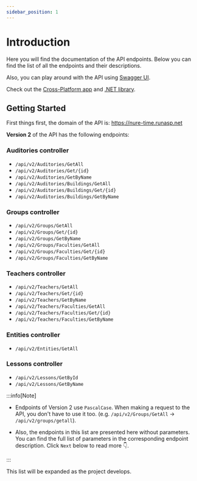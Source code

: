 ```yaml
---
sidebar_position: 1
---
```


# Introduction

Here you will find the documentation of the API endpoints. Below you can find the list of all the endpoints and their descriptions.

Also, you can play around with the API using [Swagger UI](https://nure-time.runasp.net/swagger/index.html).

Check out the [Cross-Platform app](https://github.com/music-soul1-1/nure-timetable) and [.NET library](https://github.com/music-soul1-1/NureTimetableAPI.DotNetLib).

## Getting Started

First things first, the domain of the API is: https://nure-time.runasp.net

**Version 2** of the API has the following endpoints:

### Auditories controller

* `/api/v2/Auditories/GetAll`
* `/api/v2/Auditories/Get/{id}`
* `/api/v2/Auditories/GetByName`
* `/api/v2/Auditories/Buildings/GetAll`
* `/api/v2/Auditories/Buildings/Get/{id}`
* `/api/v2/Auditories/Buildings/GetByName`

### Groups controller

* `/api/v2/Groups/GetAll`
* `/api/v2/Groups/Get/{id}`
* `/api/v2/Groups/GetByName`
* `/api/v2/Groups/Faculties/GetAll`
* `/api/v2/Groups/Faculties/Get/{id}`
* `/api/v2/Groups/Faculties/GetByName`

### Teachers controller

* `/api/v2/Teachers/GetAll`
* `/api/v2/Teachers/Get/{id}`
* `/api/v2/Teachers/GetByName`
* `/api/v2/Teachers/Faculties/GetAll`
* `/api/v2/Teachers/Faculties/Get/{id}`
* `/api/v2/Teachers/Faculties/GetByName`

### Entities controller

* `/api/v2/Entities/GetAll`


### Lessons controller

* `/api/v2/Lessons/GetById`
* `/api/v2/Lessons/GetByName`

:::info[Note]

* Endpoints of Version 2 use `PascalCase`. When making a request to the API, you don't have to use it too. 
(e.g. `/api/v2/Groups/GetAll` -> `/api/v2/groups/getall`).

* Also, the endpoints in this list are presented here without parameters. 
You can find the full list of parameters in the corresponding endpoint description. 
Click `Next` below to read more 👇.

:::

This list will be expanded as the project develops.
